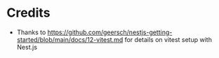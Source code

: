# Credits
- Thanks to https://github.com/geersch/nestjs-getting-started/blob/main/docs/12-vitest.md for details on vitest setup with Nest.js
